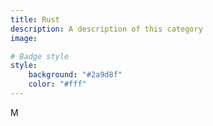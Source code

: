 ```yaml
---
title: Rust
description: A description of this category
image:

# Badge style
style:
    background: "#2a9d8f"
    color: "#fff"
---
```




M
